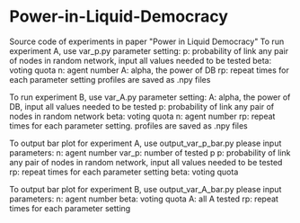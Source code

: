 # Power-in-Liquid-Democracy
Source code of experiments in paper "Power in Liquid Democracy"
To run experiment A, use var_p.py 
parameter setting:
p: probability of link any pair of nodes in random network, input all values needed to be tested
beta: voting quota
n: agent number
A: alpha, the power of DB
rp: repeat times for each parameter setting
profiles are saved as .npy files

To run experiment B, use var_A.py 
parameter setting:
A: alpha, the power of DB, input all values needed to be tested
p: probability of link any pair of nodes in random network
beta: voting quota
n: agent number
rp: repeat times for each parameter setting.
profiles are saved as .npy files

To output bar plot for experiment A, use output_var_p_bar.py
please input parameters:
n: agent number
var_p: number of tested p
p: probability of link any pair of nodes in random network, input all values needed to be tested
rp: repeat times for each parameter setting
beta: voting quota

To output bar plot for experiment B, use output_var_A_bar.py
please input parameters:
n: agent number
beta: voting quota
A: all A tested
rp: repeat times for each parameter setting
